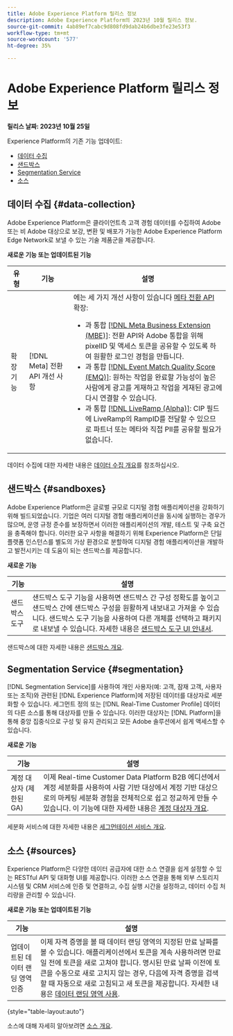 ```yaml
---
title: Adobe Experience Platform 릴리스 정보
description: Adobe Experience Platform의 2023년 10월 릴리스 정보.
source-git-commit: 4ab89ef7cabc9d808fd9dab24b6dbe3fe23e53f3
workflow-type: tm+mt
source-wordcount: '577'
ht-degree: 35%

---
```


# Adobe Experience Platform 릴리스 정보

**릴리스 날짜: 2023년 10월 25일**

 Experience Platform의 기존 기능 업데이트:

- [데이터 수집](#data-collection)
- [샌드박스](#sandboxes)
- [Segmentation Service](#segmentation)
- [소스](#sources)

## 데이터 수집 {#data-collection}

Adobe Experience Platform은 클라이언트측 고객 경험 데이터를 수집하여 Adobe 또는 비 Adobe 대상으로 보강, 변환 및 배포가 가능한 Adobe Experience Platform Edge Network로 보낼 수 있는 기술 제품군을 제공합니다.

**새로운 기능 또는 업데이트된 기능**

| 유형 | 기능 | 설명 |
| --- | --- | --- |
| 확장 기능 | [!DNL Meta] 전환 API 개선 사항 | 에는 세 가지 개선 사항이 있습니다 [메타 전환 API](/help/tags/extensions/server/meta/overview.md) 확장: <ul><li>과 통합 [[!DNL Meta Business Extension (MBE)]](/help/tags/extensions/server/meta/overview.md#integration-with-meta-business-extension-mbe): 전환 API와 Adobe 통합을 위해 pixelID 및 액세스 토큰을 공유할 수 있도록 하여 원활한 로그인 경험을 만듭니다.</li><li>과 통합 [[!DNL Event Match Quality Score (EMQ)]](/help/tags/extensions/server/meta/overview.md#integration-with-event-quality-match-score-emq): 원하는 작업을 완료할 가능성이 높은 사람에게 광고를 게재하고 작업을 게재된 광고에 다시 연결할 수 있습니다.</li><li>과 통합 [[!DNL LiveRamp (Alpha)]](/help/tags/extensions/server/meta/overview.md#integration-with-liveramp-alpha): CIP 필드에 LiveRamp의 RampID를 전달할 수 있으므로 파트너 또는 메타와 직접 PII를 공유할 필요가 없습니다. </li></ul> |

데이터 수집에 대한 자세한 내용은 [데이터 수집 개요](../../tags/home.md)를 참조하십시오.

## 샌드박스 {#sandboxes}

Adobe Experience Platform은 글로벌 규모로 디지털 경험 애플리케이션을 강화하기 위해 빌드되었습니다. 기업은 여러 디지털 경험 애플리케이션을 동시에 실행하는 경우가 많으며, 운영 규정 준수를 보장하면서 이러한 애플리케이션의 개발, 테스트 및 구축 요건을 충족해야 합니다. 이러한 요구 사항을 해결하기 위해 Experience Platform은 단일 플랫폼 인스턴스를 별도의 가상 환경으로 분할하여 디지털 경험 애플리케이션을 개발하고 발전시키는 데 도움이 되는 샌드박스를 제공합니다.

**새로운 기능**

| 기능 | 설명 |
| --- | --- |
| 샌드박스 도구 | 샌드박스 도구 기능을 사용하면 샌드박스 간 구성 정확도를 높이고 샌드박스 간에 샌드박스 구성을 원활하게 내보내고 가져올 수 있습니다. 샌드박스 도구 기능을 사용하여 다른 개체를 선택하고 패키지로 내보낼 수 있습니다. 자세한 내용은 [샌드박스 도구 UI 안내서](../../sandboxes/ui/sandbox-tooling.md). |

샌드박스에 대한 자세한 내용은 [샌드박스 개요](../../sandboxes/home.md).

## Segmentation Service {#segmentation}

[!DNL Segmentation Service]를 사용하여 개인 사용자(예: 고객, 잠재 고객, 사용자 또는 조직)와 관련된 [!DNL Experience Platform]에 저장된 데이터를 대상자로 세분화할 수 있습니다. 세그먼트 정의 또는 [!DNL Real-Time Customer Profile] 데이터의 다른 소스를 통해 대상자를 만들 수 있습니다. 이러한 대상자는 [!DNL Platform]을 통해 중앙 집중식으로 구성 및 유지 관리되고 모든 Adobe 솔루션에서 쉽게 액세스할 수 있습니다.

**새로운 기능**

| 기능 | 설명 |
| ------- | ----------- |
| 계정 대상자 (제한된 GA) | 이제 Real-time Customer Data Platform B2B 에디션에서 계정 세분화를 사용하여 사람 기반 대상에서 계정 기반 대상으로의 마케팅 세분화 경험을 전체적으로 쉽고 정교하게 만들 수 있습니다. 이 기능에 대한 자세한 내용은 [계정 대상자 개요](../../segmentation/ui/account-audiences.md). |

세분화 서비스에 대한 자세한 내용은 [세그먼테이션 서비스 개요](../../segmentation/home.md).

## 소스 {#sources}

Experience Platform은 다양한 데이터 공급자에 대한 소스 연결을 쉽게 설정할 수 있는 RESTful API 및 대화형 UI를 제공합니다. 이러한 소스 연결을 통해 외부 스토리지 시스템 및 CRM 서비스에 인증 및 연결하고, 수집 실행 시간을 설정하고, 데이터 수집 처리량을 관리할 수 있습니다.

**새로운 기능 또는 업데이트된 기능**

| 기능 | 설명 |
| --- | --- |
| 업데이트된 데이터 랜딩 영역 인증 | 이제 자격 증명을 볼 때 데이터 랜딩 영역의 지정된 만료 날짜를 볼 수 있습니다. 애플리케이션에서 토큰을 계속 사용하려면 만료일 전에 토큰을 새로 고쳐야 합니다. 명시된 만료 날짜 이전에 토큰을 수동으로 새로 고치지 않는 경우, 다음에 자격 증명을 검색할 때 자동으로 새로 고침되고 새 토큰을 제공합니다. 자세한 내용은 [데이터 랜딩 영역 사용](../../sources/tutorials/ui/create/cloud-storage/data-landing-zone.md). |

{style="table-layout:auto"}

소스에 대해 자세히 알아보려면 [소스 개요](../../sources/home.md).
